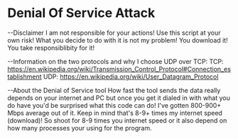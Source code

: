 # Denial Of Service Attack
--Disclaimer
I am not responsible for your actions!
Use this script at your own risk! What you decide to do with it is not my problem!
You download it! You take responsiblibity for it!

--Information on the two protocols and why I choose UDP over TCP:
TCP: https://en.wikipedia.org/wiki/Transmission_Control_Protocol#Connection_establishment
UDP: https://en.wikipedia.org/wiki/User_Datagram_Protocol

--About the Denial of Service tool
How fast the tool sends the data really depends on your internet and PC but once you get it dialed in with what you do have you'd be surprised what this code can do! I've gotten 800-900+ Mbps average out of it. Keep in mind that's 8-9+ times my internet speed (download)!
So shoot for 8-9 times you internet speed or it also depend on how many processes your using for the program.
